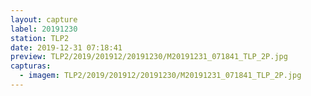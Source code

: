 ```yaml
---
layout: capture
label: 20191230
station: TLP2
date: 2019-12-31 07:18:41
preview: TLP2/2019/201912/20191230/M20191231_071841_TLP_2P.jpg
capturas:
  - imagem: TLP2/2019/201912/20191230/M20191231_071841_TLP_2P.jpg
---
```

